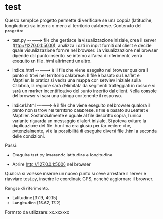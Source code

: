 # test

Questo semplice progetto permette di verificare se una coppia (latitudine, longitudine) sia interna o meno al territorio calabrese.
Contenuto del progetto:

* test.py -----> file che gestisce la visualizzazione iniziale, crea il server (http://127.0.0.1:5000), analizza i dati in input forniti dal client e decide quale visualizzazione fornire nel browser. La visualizzazione nel browser dipende dal punto inserito: se interno all'area di riferimento verrà eseguito un file .html altrimenti un altro.

* indice.html -----> è il file che viene eseguito nel browser qualora il punto si trovi nel territorio calabrese. Il file è basato su Leaflet e Maptiler. In pratica si vedrà una mappa con setview iniziale sulla Calabria, la regione sarà delimitata da segmenti tratteggiati in rosso e vi sarà un marker indentificativo del punto inserito dal client. Nella console del browser vi sarà una stringa contenente il responso.

* indice1.html -----> è il file che viene eseguito nel browser qualora il punto non si trovi nel territorio calabrese. Il file è basato su Leaflet e Maptiler. Sostanzialmente è uguale al file descritto sopra, l'unica variante riguarda un messaggio di alert iniziale.
Si poteva evitare la duplicazione del file .html ma era giusto per far vedere che, potenzialmente, vi è la possibilità di eseguire diversi file .html a seconda delle condizioni.

Passi:

- Eseguire test.py inserendo latitudine e longitudine

- Aprire http://127.0.0.1:5000 nel browser

Qualora si volesse inserire un nuovo punto si deve arrestare il server e riavviare test.py, inserire le coordinate GPS, nonchè aggiornare il browser.


Ranges di riferimento:
- Latitudine [37.9, 40.15]
- Longitudine [15.62, 17.2]

Formato da utilizzare: xx.xxxxxx
